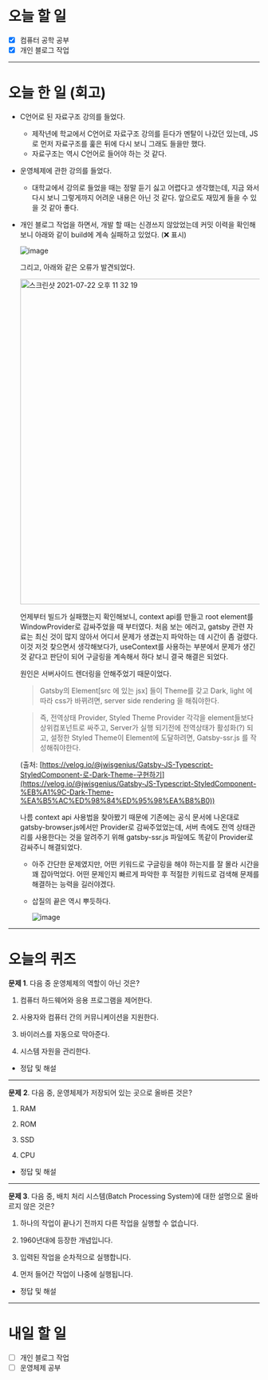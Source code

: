 # 오늘 할 일

- [x] 컴퓨터 공학 공부
- [x] 개인 블로그 작업

---

# 오늘 한 일 (회고)

- C언어로 된 자료구조 강의를 들었다.
  - 제작년에 학교에서 C언어로 자료구조 강의를 듣다가 멘탈이 나갔던 있는데, JS로 먼저 자료구조를 훑은 뒤에 다시 보니 그래도 들을만 했다.
  - 자료구조는 역시 C언어로 들어야 하는 것 같다.
- 운영체제에 관한 강의를 들었다.

  - 대학교에서 강의로 들었을 때는 정말 듣기 싫고 어렵다고 생각했는데, 지금 와서 다시 보니 그렇게까지 어려운 내용은 아닌 것 같다. 앞으로도 재밌게 들을 수 있을 것 같아 좋다.

- 개인 블로그 작업을 하면서, 개발 할 때는 신경쓰지 않았었는데 커밋 이력을 확인해보니 아래와 같이 build에 계속 실패하고 있었다. (❌ 표시)

  ![image](https://user-images.githubusercontent.com/73068489/126788023-41fd1668-bcde-43ba-8ced-913202b7d79d.png)
  
  그리고, 아래와 같은 오류가 발견되었다.
   
  <img width="651" alt="스크린샷 2021-07-22 오후 11 32 19" src="https://user-images.githubusercontent.com/73068489/126787890-427273ea-f1b8-4c1e-bfde-c6a0b5a7f253.png">

  언제부터 빌드가 실패했는지 확인해보니, context api를 만들고 root element를 WindowProvider로 감싸주었을 때 부터였다. 처음 보는 에러고, gatsby 관련 자료는 최신 것이 많지 않아서 어디서 문제가 생겼는지 파악하는 데 시간이 좀 걸렸다. 이것 저것 찾으면서 생각해보다가, useContext를 사용하는 부분에서 문제가 생긴 것 같다고 판단이 되어 구글링을 계속해서 하다 보니 결국 해결은 되었다.

  원인은 서버사이드 렌더링을 안해주었기 때문이었다.

  > Gatsby의 Element[src 에 있는 jsx] 들이 Theme를 갖고 Dark, light 에 따라 css가 바뀌려면, server side rendering 을 해줘야한다.

  > 즉, 전역상태 Provider, Styled Theme Provider 각각을 element들보다 상위컴포넌트로 싸주고, Server가 실행 되기전에 전역상태가 활성화(?) 되고, 설정한 Styled Theme이 Element에 도달하려면, Gatsby-ssr.js 를 작성해줘야한다.

  (출처: [https://velog.io/@jwisgenius/Gatsby-JS-Typescript-StyledComponent-로-Dark-Theme-구현하기](https://velog.io/@jwisgenius/Gatsby-JS-Typescript-StyledComponent-%EB%A1%9C-Dark-Theme-%EA%B5%AC%ED%98%84%ED%95%98%EA%B8%B0))

  나름 context api 사용법을 찾아봤기 때문에 기존에는 공식 문서에 나온대로 gatsby-browser.js에서만 Provider로 감싸주었었는데, 서버 측에도 전역 상태관리를 사용한다는 것을 알려주기 위해 gatsby-ssr.js 파일에도 똑같이 Provider로 감싸주니 해결되었다.

  - 아주 간단한 문제였지만, 어떤 키워드로 구글링을 해야 하는지를 잘 몰라 시간을 꽤 잡아먹었다. 어떤 문제인지 빠르게 파악한 후 적절한 키워드로 검색해 문제를 해결하는 능력을 길러야겠다.
  - 삽질의 끝은 역시 뿌듯하다.

    ![image](https://user-images.githubusercontent.com/73068489/126788122-880a3121-8656-4c6d-985b-66d3eb9f1328.png)

---

# 오늘의 퀴즈

**문제 1**. 다음 중 운영체제의 역할이 아닌 것은?

1. 컴퓨터 하드웨어와 응용 프로그램을 제어한다.

2. 사용자와 컴퓨터 간의 커뮤니케이션을 지원한다.

3. 바이러스를 자동으로 막아준다.

4. 시스템 자원을 관리한다.

- 정답 및 해설

---

**문제** **2**. 다음 중, 운영체제가 저장되어 있는 곳으로 올바른 것은?

1. RAM

2. ROM

3. SSD

4. CPU

- 정답 및 해설

---

**문제 3**. 다음 중, 배치 처리 시스템(Batch Processing System)에 대한 설명으로 올바르지 않은 것은?

1. 하나의 작업이 끝나기 전까지 다른 작업을 실행할 수 없습니다.

2. 1960년대에 등장한 개념입니다.

3. 입력된 작업을 순차적으로 실행합니다.

4. 먼저 들어간 작업이 나중에 실행됩니다.

- 정답 및 해설

---

# 내일 할 일

- [ ] 개인 블로그 작업
- [ ] 운영체제 공부
